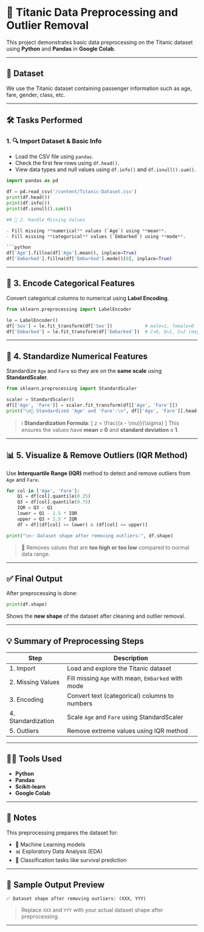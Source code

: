 
# 🚢 Titanic Data Preprocessing and Outlier Removal

This project demonstrates basic data preprocessing on the Titanic dataset using **Python** and **Pandas** in **Google Colab**.

---

## 📁 Dataset

We use the Titanic dataset containing passenger information such as age, fare, gender, class, etc.

---

## 🛠️ Tasks Performed

### 1. 🔍 Import Dataset & Basic Info

- Load the CSV file using `pandas`.
- Check the first few rows using `df.head()`.
- View data types and null values using `df.info()` and `df.isnull().sum()`.

```python
import pandas as pd

df = pd.read_csv('/content/Titanic-Dataset.csv')
print(df.head())
print(df.info())
print(df.isnull().sum())

## 🧼 2. Handle Missing Values

- Fill missing **numerical** values (`Age`) using **mean**.
- Fill missing **categorical** values (`Embarked`) using **mode**.

```python
df['Age'].fillna(df['Age'].mean(), inplace=True)
df['Embarked'].fillna(df['Embarked'].mode()[0], inplace=True)
```

---

## 🔢 3. Encode Categorical Features

Convert categorical columns to numerical using **Label Encoding**.

```python
from sklearn.preprocessing import LabelEncoder

le = LabelEncoder()
df['Sex'] = le.fit_transform(df['Sex'])            # male=1, female=0
df['Embarked'] = le.fit_transform(df['Embarked'])  # C=0, Q=1, S=2 (may vary)
```

---

## 📐 4. Standardize Numerical Features

Standardize `Age` and `Fare` so they are on the **same scale** using **StandardScaler**.

```python
from sklearn.preprocessing import StandardScaler

scaler = StandardScaler()
df[['Age', 'Fare']] = scaler.fit_transform(df[['Age', 'Fare']])
print("\n📐 Standardized 'Age' and 'Fare':\n", df[['Age', 'Fare']].head())
```

> ℹ️ **Standardization Formula**:
> \[
> z = \frac{(x - \mu)}{\sigma}
> \]
> This ensures the values have **mean = 0** and **standard deviation = 1**.

---

## 📊 5. Visualize & Remove Outliers (IQR Method)

Use **Interquartile Range (IQR)** method to detect and remove outliers from `Age` and `Fare`.

```python
for col in ['Age', 'Fare']:
    Q1 = df[col].quantile(0.25)
    Q3 = df[col].quantile(0.75)
    IQR = Q3 - Q1
    lower = Q1 - 1.5 * IQR
    upper = Q3 + 1.5 * IQR
    df = df[(df[col] >= lower) & (df[col] <= upper)]

print("\n✅ Dataset shape after removing outliers:", df.shape)
```

> 🧹 Removes values that are **too high or too low** compared to normal data range.

---

## ✅ Final Output

After preprocessing is done:

```python
print(df.shape)
```

Shows the **new shape** of the dataset after cleaning and outlier removal.

---

## 💡 Summary of Preprocessing Steps

| Step | Description |
|------|-------------|
| 1. Import | Load and explore the Titanic dataset |
| 2. Missing Values | Fill missing `Age` with mean, `Embarked` with mode |
| 3. Encoding | Convert text (categorical) columns to numbers |
| 4. Standardization | Scale `Age` and `Fare` using StandardScaler |
| 5. Outliers | Remove extreme values using IQR method |

---

## 👩‍💻 Tools Used

- **Python**
- **Pandas**
- **Scikit-learn**
- **Google Colab**

---

## 📎 Notes

This preprocessing prepares the dataset for:
- 🚀 Machine Learning models
- 📊 Exploratory Data Analysis (EDA)
- 🤖 Classification tasks like survival prediction

---

## 📌 Sample Output Preview

```
✅ Dataset shape after removing outliers: (XXX, YYY)
```

> Replace `XXX` and `YYY` with your actual dataset shape after preprocessing.

---
